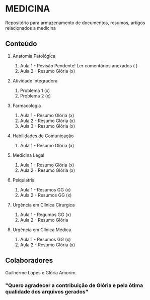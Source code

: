 # MEDICINA 
Repositório para armazenamento de documentos, resumos, artigos relacionados a medicina

## Conteúdo
1. Anatomia Patológica
    1. Aula 1 - Revisão Pendente! Ler comentários anexados ( )
    2. Aula 2 - Resumo Glória (x)

2. Atividade Integradora
    1. Problema 1 (x)
    2. Problema 2 (x)

3. Farmacologia
    1. Aula 1 - Resumo Glória (x)
    2. Aula 2 - Resumo Glória (x)
    3. Aula 3 - Resumo Glória (x)

4. Habilidades de Comunicação
    1. Aula 1 - Resumo Glória (x)
    
5. Medicina Legal
    1. Aula 1 - Resumo Glória (x)
    2. Aula 2 - Resumo Glória (x)
    
6. Psiquiatria
    1. Aula 1 - Resumos GG (x)
    2. Aula 2 - Resumos GG (x)

2. Urgência em Clínica Cirurgica
    1. Aula 1 - Regumos GG (x)
    2. Aula 2 - Resumo Glória

3. Urgência em Clínica Médica
    1. Aula 1 - Resumos GG (x)
    2. Aula 2 - Resumo Glória (x)


## Colaboradores
Guilherme Lopes e Glória Amorim.
### "Quero agradecer a contribuição de Glória e pela ótima qualidade dos arquivos gerados"
